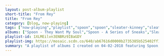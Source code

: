 ```yaml
---
layout: post-album-playlist
short-title: "From Rey"
title: "From Rey"
category: [blog, now-playing]
tags: ["now-playing","playlist","spoon","spoon","sleater-kinney","sleater-kinney","sleater-kinney","sleater-kinney","ted-leo-and-the-pharmacists","pearl-jam"]
albums: ["Spoon - They Want My Soul","Spoon - A Series of Sneaks","Sleater-Kinney - No Cities to Love","Sleater-Kinney - One Beat (Remastered)","Sleater-Kinney - The Hot Rock (Remastered)","Sleater-Kinney - Dig Me Out (Remastered)","Ted Leo and the Pharmacists - The Brutalist Bricks","Pearl Jam - Ten"]
playlist-id: 1XLMEilvn3ENBRz9IBaGDY
playlist-img: https://mosaic.scdn.co/640/ab67616d0000b2735385b525402ff1002a648044ab67616d0000b2739288bc6a8c1f2fca8b5eddf9ab67616d0000b273c76bb7751e7746015967b63aab67616d0000b273d07fbe9a69e2be3e2f11f34c
summary: "A playlist of albums I created on 04-02-2018 featuring Spoon, Spoon, Sleater-Kinney, Sleater-Kinney, Sleater-Kinney, Sleater-Kinney, Ted Leo and the Pharmacists, and Pearl Jam"
---
```

